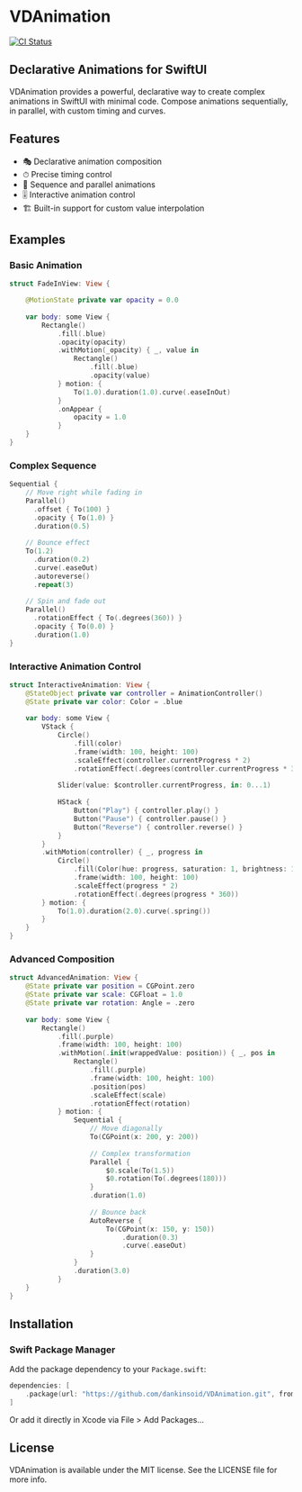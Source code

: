 # VDAnimation

[![CI Status](https://img.shields.io/travis/dankinsoid/VDAnimation.svg?style=flat)](https://travis-ci.org/dankinsoid/VDAnimation)

## Declarative Animations for SwiftUI

VDAnimation provides a powerful, declarative way to create complex animations in SwiftUI with minimal code. Compose animations sequentially, in parallel, with custom timing and curves.

## Features

- 🎭 Declarative animation composition
- ⏱ Precise timing control
- 🔄 Sequence and parallel animations
- 🎚 Interactive animation control
- 🏗 Built-in support for custom value interpolation

## Examples

### Basic Animation

```swift
struct FadeInView: View {

    @MotionState private var opacity = 0.0
    
    var body: some View {
        Rectangle()
            .fill(.blue)
            .opacity(opacity)
            .withMotion(_opacity) { _, value in
                Rectangle()
                    .fill(.blue)
                    .opacity(value)
            } motion: {
                To(1.0).duration(1.0).curve(.easeInOut)
            }
            .onAppear {
                opacity = 1.0
            }
    }
}
```

### Complex Sequence

```swift
Sequential {
    // Move right while fading in
    Parallel()
      .offset { To(100) }
      .opacity { To(1.0) }
      .duration(0.5)
    
    // Bounce effect
    To(1.2)
      .duration(0.2)
      .curve(.easeOut)
      .autoreverse()
      .repeat(3)
    
    // Spin and fade out
    Parallel()
      .rotationEffect { To(.degrees(360)) }
      .opacity { To(0.0) }
      .duration(1.0)
}
```

### Interactive Animation Control

```swift
struct InteractiveAnimation: View {
    @StateObject private var controller = AnimationController()
    @State private var color: Color = .blue
    
    var body: some View {
        VStack {
            Circle()
                .fill(color)
                .frame(width: 100, height: 100)
                .scaleEffect(controller.currentProgress * 2)
                .rotationEffect(.degrees(controller.currentProgress * 360))
            
            Slider(value: $controller.currentProgress, in: 0...1)
            
            HStack {
                Button("Play") { controller.play() }
                Button("Pause") { controller.pause() }
                Button("Reverse") { controller.reverse() }
            }
        }
        .withMotion(controller) { _, progress in
            Circle()
                .fill(Color(hue: progress, saturation: 1, brightness: 1))
                .frame(width: 100, height: 100)
                .scaleEffect(progress * 2)
                .rotationEffect(.degrees(progress * 360))
        } motion: {
            To(1.0).duration(2.0).curve(.spring())
        }
    }
}
```

### Advanced Composition

```swift
struct AdvancedAnimation: View {
    @State private var position = CGPoint.zero
    @State private var scale: CGFloat = 1.0
    @State private var rotation: Angle = .zero
    
    var body: some View {
        Rectangle()
            .fill(.purple)
            .frame(width: 100, height: 100)
            .withMotion(.init(wrappedValue: position)) { _, pos in
                Rectangle()
                    .fill(.purple)
                    .frame(width: 100, height: 100)
                    .position(pos)
                    .scaleEffect(scale)
                    .rotationEffect(rotation)
            } motion: {
                Sequential {
                    // Move diagonally
                    To(CGPoint(x: 200, y: 200))
                    
                    // Complex transformation
                    Parallel {
                        $0.scale(To(1.5))
                        $0.rotation(To(.degrees(180)))
                    }
                    .duration(1.0)
                    
                    // Bounce back
                    AutoReverse {
                        To(CGPoint(x: 150, y: 150))
                            .duration(0.3)
                            .curve(.easeOut)
                    }
                }
                .duration(3.0)
            }
    }
}
```

## Installation

### Swift Package Manager

Add the package dependency to your `Package.swift`:

```swift
dependencies: [
    .package(url: "https://github.com/dankinsoid/VDAnimation.git", from: "2.0.0")
]
```

Or add it directly in Xcode via File > Add Packages...

## License

VDAnimation is available under the MIT license. See the LICENSE file for more info.


